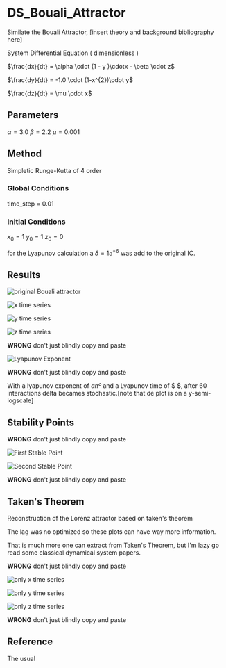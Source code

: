 
# DS_Bouali_Attractor

Similate the Bouali Attractor, [insert theory and background bibliography here]


System Differential Equation ( dimensionless )

$\frac{dx}{dt} = \alpha \cdot (1 - y )\cdotx - \beta \cdot z$

$\frac{dy}{dt} = -1.0 \cdot (1-x^{2})\cdot y$

$\frac{dz}{dt} = \mu \cdot x$


## Parameters

$\alpha = 3.0$
$\beta = 2.2$
$\mu = 0.001$

## Method

Simpletic Runge-Kutta of 4 order

### Global Conditions

time_step = 0.01

### Initial Conditions

$x_0 = 1$
$y_0 = 1$
$z_0 = 0$

for the Lyapunov calculation a $\delta=1e^{-6}$ was add to the original IC.

## Results 

![original Bouali attractor](https://github.com/gcontesini/DS_Bouali_Attractor/blob/master/ts_bouali_attractor.png)

![x time series](https://github.com/gcontesini/DS_Bouali_Attractor/blob/master/bouali_attractor_x_ts.png)

![y time series](https://github.com/gcontesini/DS_Bouali_Attractor/blob/master/bouali_attractor_y_ts.png)

![z time series](https://github.com/gcontesini/DS_Bouali_Attractor/blob/master/bouali_attractor_z_ts.png)

**WRONG** don't just blindly copy and paste

![Lyapunov Exponent](https://github.com/gcontesini/DS_Bouali_Attractor/blob/master/bouali_attractor_lyapunov_exp.png)

**WRONG** don't just blindly copy and paste

With a lyapunov exponent of $a nº$ and a Lyapunov time of $ $, after 
60 interactions delta becames stochastic.[note that de plot is on a y-semi-logscale]

## Stability Points

**WRONG** don't just blindly copy and paste

<!-- The Stability points can be achieve by open the circuit -->

<!-- $i^{\star}(x)= -x\cdot(\frac{\epsilon}{(\beta+\epsilon)}+b)$ -->

<!-- When the circuit is open, the current -->
<!-- First Stable Points$x=1.1686\hspace{0.25cm}  y=0.0096\hspace{0.25cm}  z=-1.1589$ -->

<!-- $x=-1.1686\hspace{0.25cm}  y=-0.0096\hspace{0.25cm}  z=1.1589$ -->

![First Stable Point](https://github.com/gcontesini/DS_Bouali_Attractor/blob/master/ts_Bouali_attractor_SSP.png)

![Second Stable Point](https://github.com/gcontesini/DS_Bouali_Attractor/blob/master/ts_Bouali_attractor_FSP.png)

**WRONG** don't just blindly copy and paste

## Taken's Theorem

Reconstruction of the Lorenz attractor based on taken's theorem

The lag was no optimized so these plots can have way more information.

That is much more one can extract from Taken's Theorem, but I'm lazy go read some classical dynamical system papers.

**WRONG** don't just blindly copy and paste

![only x time series](https://github.com/gcontesini/DS_Bouali_Attractor/blob/master/bouali_x_takens_theorem.png)

![only y time series](https://github.com/gcontesini/DS_Bouali_Attractor/blob/master/bouali_y_takens_theorem.png)

![only z time series](https://github.com/gcontesini/DS_Bouali_Attractor/blob/master/bouali_z_takens_theorem.png)

**WRONG** don't just blindly copy and paste

## Reference

The usual

